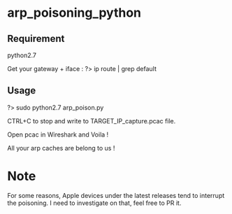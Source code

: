 # arp_poisoning_python

## Requirement
python2.7

Get your gateway + iface : 
?> ip route | grep default

## Usage
?> sudo python2.7 arp_poison.py

CTRL+C to stop and write to TARGET_IP_capture.pcac file.

Open pcac in Wireshark and Voila ! 

All your arp caches are belong to us !


# Note
For some reasons, Apple devices under the latest releases tend to interrupt the poisoning. I need to investigate on that, feel free to PR it.

